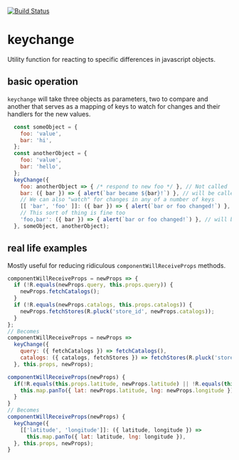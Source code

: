 [![Build Status](https://travis-ci.org/klarstrup/keychange.svg?branch=master)](https://travis-ci.org/klarstrup/keychange)

# keychange
Utility function for reacting to specific differences in javascript objects.

## basic operation

`keychange` will take three objects as parameters, two to compare and another that serves as a mapping of keys to watch for changes and their handlers for the new values.

```js
  const someObject = {
    foo: 'value',
    bar: 'hi',
  };
  const anotherObject = {
    foo: 'value',
    bar: 'hello',
  };
  keyChange({
    foo: anotherObject => { /* respond to new foo */ }, // Not called
    bar: ({ bar }) => { alert(`bar became ${bar}!`) }, // will be called
    // We can also "watch" for changes in any of a number of keys
    [[ 'bar', 'foo' ]]: ({ bar }) => { alert(`bar or foo changed!`) }, // will be called
    // This sort of thing is fine too
    'foo,bar': ({ bar }) => { alert(`bar or foo changed!`) }, // will be called
  }, someObject, anotherObject);
```

## real life examples
Mostly useful for reducing ridiculous `componentWillReceiveProps` methods.

```js
componentWillReceiveProps = newProps => {
  if (!R.equals(newProps.query, this.props.query)) {
    newProps.fetchCatalogs();
  }
  if (!R.equals(newProps.catalogs, this.props.catalogs)) {
    newProps.fetchStores(R.pluck('store_id', newProps.catalogs));
  }
};
// Becomes
componentWillReceiveProps = newProps =>
  keyChange({
    query: ({ fetchCatalogs }) => fetchCatalogs(),
    catalogs: ({ catalogs, fetchStores }) => fetchStores(R.pluck('store_id', catalogs)),
  }, this.props, newProps);
```

```js
componentWillReceiveProps(newProps) {
  if(!R.equals(this.props.latitude, newProps.latitude) || !R.equals(this.props.longitude, newProps.longitude) {
    this.map.panTo({ lat: newProps.latitude, lng: newProps.longitude })
  }
}
// Becomes
componentWillReceiveProps(newProps) {
  keyChange({
    [['latitude', 'longitude']]: ({ latitude, longitude }) =>
      this.map.panTo({ lat: latitude, lng: longitude }),
  }, this.props, newProps);
}
```
